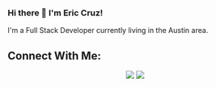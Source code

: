 ### Hi there 👋 I'm Eric Cruz!

I'm a Full Stack Developer currently living in the Austin area.

## Connect With Me:
  <p align="center">
  <a href="https://www.linkedin.com/in/eric-a-cruz/"><img src="https://img.shields.io/badge/-Eric%Cruz-0077B5?style=for-the-badge&logo=Linkedin&logoColor=white"/></a>
  <a href="mailto:eacruz@live.com"><img src="https://img.shields.io/badge/-eacruz@live.com-D14836?style=for-the-badge&logo=Gmail&logoColor=white"/>   </a>
  </p>

<!--
**ecruz4/ecruz4** is a ✨ _special_ ✨ repository because its `README.md` (this file) appears on your GitHub profile.

Here are some ideas to get you started:

- 🔭 I’m currently working on ...
- 🌱 I’m currently learning ...
- 👯 I’m looking to collaborate on ...
- 🤔 I’m looking for help with ...
- 💬 Ask me about ...
- 📫 How to reach me: ...
- 😄 Pronouns: ...
- ⚡ Fun fact: ...
-->
